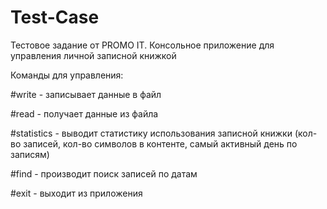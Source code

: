 # Test-Case

Тестовое задание от PROMO IT. Консольное приложение для управления личной записной книжкой

Команды для управления:

#write - записывает данные в файл

#read - получает данные из файла

#statistics - выводит статистику использования записной книжки (кол-во записей, кол-во символов в контенте, самый активный день по записям) 

#find - производит поиск записей по датам

#exit - выходит из приложения
